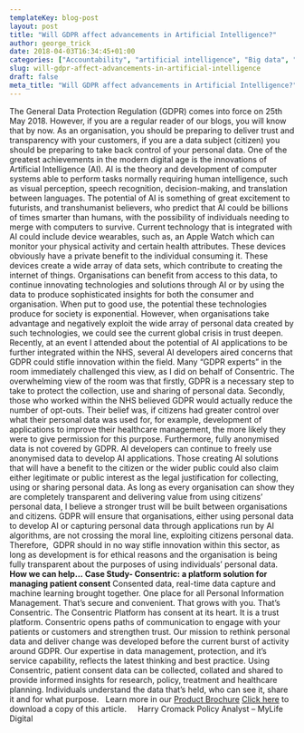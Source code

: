 ```yaml
---
templateKey: blog-post
layout: post
title: "Will GDPR affect advancements in Artificial Intelligence?"
author: george_trick
date: 2018-04-03T16:34:45+01:00
categories: ["Accountability", "artificial intelligence", "Big data", "Consent", "Consentric", "Consentric Permissions", "Data Protection", "GDPR", "machine learning", "Opinions", "Permissions", "Privacy"]
slug: will-gdpr-affect-advancements-in-artificial-intelligence
draft: false
meta_title: "Will GDPR affect advancements in Artificial Intelligence?"
---
```


The General Data Protection Regulation (GDPR) comes into force on 25th May 2018. However, if you are a regular reader of our blogs, you will know that by now. As an organisation, you should be preparing to deliver trust and transparency with your customers, if you are a data subject (citizen) you should be preparing to take back control of your personal data. One of the greatest achievements in the modern digital age is the innovations of Artificial Intelligence (AI). AI is the theory and development of computer systems able to perform tasks normally requiring human intelligence, such as visual perception, speech recognition, decision-making, and translation between languages. The potential of AI is something of great excitement to futurists, and transhumanist believers, who predict that AI could be billions of times smarter than humans, with the possibility of individuals needing to merge with computers to survive. Current technology that is integrated with AI could include device wearables, such as, an Apple Watch which can monitor your physical activity and certain health attributes. These devices obviously have a private benefit to the individual consuming it. These devices create a wide array of data sets, which contribute to creating the internet of things. Organisations can benefit from access to this data, to continue innovating technologies and solutions through AI or by using the data to produce sophisticated insights for both the consumer and organisation. When put to good use, the potential these technologies produce for society is exponential. However, when organisations take advantage and negatively exploit the wide array of personal data created by such technologies, we could see the current global crisis in trust deepen. Recently, at an event I attended about the potential of AI applications to be further integrated within the NHS, several AI developers aired concerns that GDPR could stifle innovation within the field. Many “GDPR experts” in the room immediately challenged this view, as I did on behalf of Consentric. The overwhelming view of the room was that firstly, GDPR is a necessary step to take to protect the collection, use and sharing of personal data. Secondly, those who worked within the NHS believed GDPR would actually reduce the number of opt-outs. Their belief was, if citizens had greater control over what their personal data was used for, for example, development of applications to improve their healthcare management, the more likely they were to give permission for this purpose. Furthermore, fully anonymised data is not covered by GDPR. AI developers can continue to freely use anonymised data to develop AI applications. Those creating AI solutions that will have a benefit to the citizen or the wider public could also claim either legitimate or public interest as the legal justification for collecting, using or sharing personal data. As long as every organisation can show they are completely transparent and delivering value from using citizens’ personal data, I believe a stronger trust will be built between organisations and citizens. GDPR will ensure that organisations, either using personal data to develop AI or capturing personal data through applications run by AI algorithms, are not crossing the moral line, exploiting citizens personal data. Therefore,  GDPR should in no way stifle innovation within this sector, as long as development is for ethical reasons and the organisation is being fully transparent about the purposes of using individuals’ personal data.     **How we can help…** **Case Study- Consentric: a platform solution for managing patient consent** Consented data, real-time data capture and machine learning brought together. One place for all Personal Information Management. That’s secure and convenient. That grows with you. That’s Consentric. The Consentric Platform has consent at its heart. It is a trust platform. Consentric opens paths of communication to engage with your patients or customers and strengthen trust. Our mission to rethink personal data and deliver change was developed before the current burst of activity around GDPR. Our expertise in data management, protection, and it’s service capability, reflects the latest thinking and best practice. Using Consentric, patient consent data can be collected, collated and shared to provide informed insights for research, policy, treatment and healthcare planning. Individuals understand the data that’s held, who can see it, share it and for what purpose.   Learn more in our [Product Brochure](https://consentric.io/wp-content/uploads/2018/04/A4-4pp-Consentric-leafletV4-1.pdf) [Click here](https://consentric.io/wp-content/uploads/2018/04/GDPR-and-AI-website-version.docx) to download a copy of this article.     Harry Cromack Policy Analyst – MyLife Digital